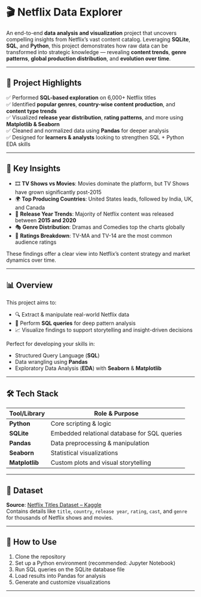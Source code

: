 # 🎬 Netflix Data Explorer

An end-to-end **data analysis and visualization** project that uncovers compelling insights from Netflix’s vast content catalog. Leveraging **SQLite**, **SQL**, and **Python**, this project demonstrates how raw data can be transformed into strategic knowledge — revealing **content trends**, **genre patterns**, **global production distribution**, and **evolution over time**.

---

## 🚀 Project Highlights

✅ Performed **SQL-based exploration** on 6,000+ Netflix titles  
✅ Identified **popular genres**, **country-wise content production**, and **content type trends**  
✅ Visualized **release year distribution**, **rating patterns**, and more using **Matplotlib & Seaborn**  
✅ Cleaned and normalized data using **Pandas** for deeper analysis  
✅ Designed for **learners & analysts** looking to strengthen SQL + Python EDA skills

---

## 🧠 Key Insights

- 🎞️ **TV Shows vs Movies**: Movies dominate the platform, but TV Shows have grown significantly post-2015  
- 🌍 **Top Producing Countries**: United States leads, followed by India, UK, and Canada  
- 📅 **Release Year Trends**: Majority of Netflix content was released between **2015 and 2020**  
- 🎭 **Genre Distribution**: Dramas and Comedies top the charts globally  
- 🔞 **Ratings Breakdown**: TV-MA and TV-14 are the most common audience ratings  

These findings offer a clear view into Netflix’s content strategy and market dynamics over time.

---

## 📊 Overview

This project aims to:
- 🔍 Extract & manipulate real-world Netflix data
- 🧾 Perform **SQL queries** for deep pattern analysis
- 📈 Visualize findings to support storytelling and insight-driven decisions

Perfect for developing your skills in:
- Structured Query Language (**SQL**)
- Data wrangling using **Pandas**
- Exploratory Data Analysis (**EDA**) with **Seaborn** & **Matplotlib**

---

## 🛠️ Tech Stack

| Tool/Library     | Role & Purpose                              |
|------------------|----------------------------------------------|
| **Python**       | Core scripting & logic                       |
| **SQLite**       | Embedded relational database for SQL queries |
| **Pandas**       | Data preprocessing & manipulation            |
| **Seaborn**      | Statistical visualizations                   |
| **Matplotlib**   | Custom plots and visual storytelling         |

---

## 📂 Dataset

**Source**: [Netflix Titles Dataset – Kaggle](https://www.kaggle.com/datasets/shivamb/netflix-shows)  
Contains details like `title`, `country`, `release year`, `rating`, `cast`, and `genre` for thousands of Netflix shows and movies.

---

## 📎 How to Use

1. Clone the repository  
2. Set up a Python environment (recommended: Jupyter Notebook)  
3. Run SQL queries on the SQLite database file  
4. Load results into Pandas for analysis  
5. Generate and customize visualizations

---


